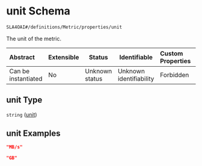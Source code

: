 # unit Schema

```txt
SLA4OAI#/definitions/Metric/properties/unit
```

The unit of the metric.


| Abstract            | Extensible | Status         | Identifiable            | Custom Properties | Additional Properties | Access Restrictions | Defined In                                                                    |
| :------------------ | ---------- | -------------- | ----------------------- | :---------------- | --------------------- | ------------------- | ----------------------------------------------------------------------------- |
| Can be instantiated | No         | Unknown status | Unknown identifiability | Forbidden         | Allowed               | none                | [SLA4OAI.schema.json\*](../SLA4OAI.schema.json "open original schema") |

## unit Type

`string` ([unit](sla4oai-definitions-metric-properties-unit.md))

## unit Examples

```json
"MB/s"
```

```json
"GB"
```

